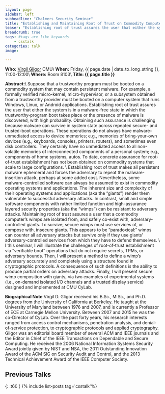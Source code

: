 ```yaml
---
layout: page
sidebar: left
subheadline: "Chalmers Security Seminar"
title: "Establishing and Maintaining Root of Trust on Commodity Computer Systems"
teaser: "Establishing root of trust assures the user that either the system is in a malware-free state in which the trustworthy-program boot takes place or the presence of malware is discovered, with high probability. Obtaining such assurance is challenging because malware can survive in system state across repeated secure- and trusted-boot operations."
breadcrumb: true
tags: #tags are like keywords
    - csstalk
categories: talk
image:

---
```

**Who:** [Virgil Gligor](http://users.ece.cmu.edu/~virgil/) CMU\\
**When:**  Friday, {{ page.date | date_to_long_string }}, 11:00-12:00\\
**Where:** Room 8103\\
**Title: {{ page.title }}**


**Abstract:**\\
Suppose that a trustworthy program must be booted on a commodity system that may contain persistent malware. For example, a formally verified micro-kernel, micro-hypervisor, or a subsystem obtained from a trustworthy provider must be booted on a computer system that runs Windows, Linux, or Android applications. Establishing root of trust assures the user that either the system is in a malware-free state in which the trustworthy-program boot takes place or the presence of malware is discovered, with high probability. Obtaining such assurance is challenging because malware can survive in system state across repeated secure- and trusted-boot operations. These operations do not always have malware-unmediated access to device memories; e.g., memories of bring-your-own devices (e.g., keyboards, consoles, printers, routers), and sometimes even disk controllers. They certainly have no unmediated access to all non-volatile memories of interconnected components of a personal system; e.g., components of home systems, autos.  To date, concrete assurance for root-of-trust establishment has not been obtained on commodity systems that scale to large configurations.
\\
Establishing root of trust makes all persistent malware ephemeral and forces the adversary to repeat the malware-insertion attack, perhaps at some added cost. Nevertheless, some malware-controlled software can always be assumed to exist in commodity operating systems and applications. The inherent size and complexity of their operating systems and applications (aka the “giants”) render them vulnerable to successful adversary attacks. In contrast, small and simple software components with rather limited function and high-assurance layered security properties (aka the “wimps”) can be resistant to adversary attacks.
Maintaining root of trust assures a user that a commodity computer’s wimps are isolated from, and safely co-exist with, adversary-controlled giants. To survive, secure wimps must use services of, or compose with, insecure giants. This appears to be “paradoxical:” wimps can counter all adversary attacks but survive only if they use giants’ adversary-controlled services from which they have to defend themselves.
\\
I this seminar, I will illustrate the challenges of root-of-trust establishment via “verifiable boot” operations that do not require secrets, TPMs, or adversary bounds. Then, I will present a method to define a wimp’s adversary accurately and completely using a structure found in cryptographic protocols. A consequence of such definitions is the ability to produce partial orders on adversary attacks. Finally, I will present secure wimp composition with giants, via two examples of experimental systems (i.e., on-demand isolated I/O channels and a trusted display service) designed and implemented at CMU CyLab.

**Biographical Note**
Virgil D. Gligor received his B.Sc., M.Sc., and Ph.D. degrees from the University of California at Berkeley. He taught at the University of Maryland between 1976 and 2007, and is currently a Professor of ECE at Carnegie Mellon University. Between 2007 and 2015 he was the co-Director of CyLab. Over the past forty years, his research interests ranged from access control mechanisms, penetration analysis, and denial-of-service protection, to cryptographic protocols and applied cryptography. Gligor was an editorial board member of several ACM and IEEE journals and the Editor in Chief of the IEEE Transactions on Dependable and Secure Computing. He received the 2006 National Information Systems Security Award jointly given by NIST and NSA, the 2011 Outstanding Innovation Award of the ACM SIG on Security Audit and Control, and the 2013 Technical Achievement Award of the IEEE Computer Society.


## Previous Talks
{: .t60 }
{% include list-posts tag='csstalk'%}
